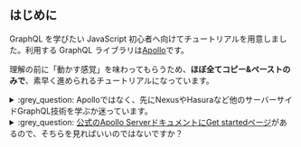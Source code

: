 ## はじめに

GraphQL を学びたい JavaScript 初心者へ向けてチュートリアルを用意しました。利用する GraphQL ライブラリは[Apollo](https://www.apollographql.com/docs/apollo-server/)です。

理解の前に「動かす感覚」を味わってもらうため、**ほぼ全てコピー&ペーストのみで**、素早く進められるチュートリアルになっています。

<details><summary>:grey_question: Apolloではなく、先にNexusやHasuraなど他のサーバーサイドGraphQL技術を学ぶか迷っています。</summary>

GraphQL にはクライアントサイドとサーバーサイドがありますが、このチュートリアルで扱うのはサーバーサイドです。

サーバーサイド GraphQL には、Apollo 以外にも[Nexus](https://nexusjs.org/)や[Hasura](https://hasura.io/blog/tagged/javascript/)などの実装もあり、どれから学び始めるか迷う人もいるかもしれません。そういった方のためにも、チュートリアルに少し工夫を施しました。

本チュートリアルと、それに続く一連のチュートリアルは、ほぼ全てコピー&ペーストのみで素早く進められるように作られています。時間がない方でも「GraphQL を動かす感覚」をつかんでいただけるように構成しており、その感覚は Apollo であっても、Nexus や Hasura であっても、実装技術の詳細を問わず、GraphQL 全般に通用するものになっています。

チュートリアルに沿って、ある程度 Apollo Server を学んだあとで、そのまま Apollo Server を学び続けるか、Nexus や Hasura などに学習の軸を移すか選んでみてください。

---

</details>

<details><summary>:grey_question: <a href="https://www.apollographql.com/docs/apollo-server/getting-started/">公式のApollo ServerドキュメントにGet startedページ</a>があるので、そちらを見ればいいのではないですか？</summary>

たしかに本チュートリアル単体を見れば、公式の Get started と大差はありません。

しかし、本チュートリアルとそれに続く一連のチュートリアルを通して学んで頂くと、ほぼ全てコピー&ペーストのみで素早く進められるという工夫の積み重ねで、より快適に学んでいただけると考えています。

その他の公式 Get started ページと差異は

- TypeScript を前提にしている
- TypeScript を watch して走らせる ts-node-dev を使い、以降のチュートリアルも快適にこなすための土台にしている
- 敢えて丁寧な説明はせず、理解するよりも先に動かす感覚をつかんでもらう構成にしている

といったところです。

一連のチュートリアルを学んで GraphQL を動かす感覚をつかんでもらえたら、その後 Apollo の公式チュートリアルで学び直すのもおすすめです。最初から Apollo 公式チュートリアルだけで学ぶより、そのほうが早くなるように工夫してチュートリアルを構成しています。

---

</details>
